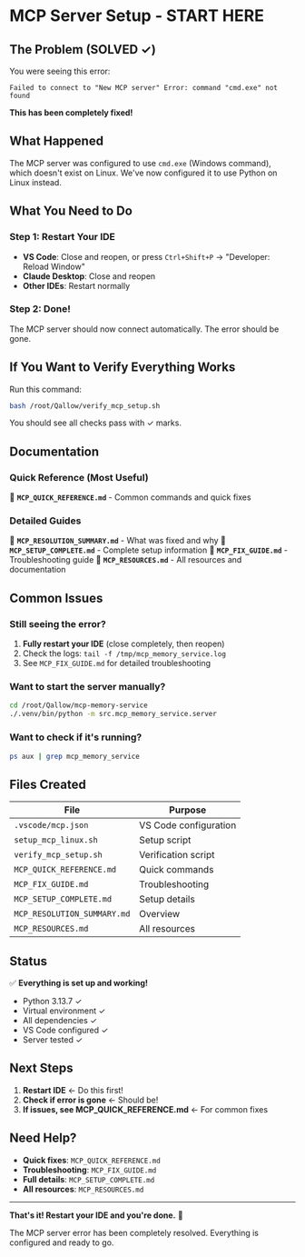 # MCP Server Setup - START HERE

## The Problem (SOLVED ✓)

You were seeing this error:
```
Failed to connect to "New MCP server" Error: command "cmd.exe" not found
```

**This has been completely fixed!**

## What Happened

The MCP server was configured to use `cmd.exe` (Windows command), which doesn't exist on Linux. We've now configured it to use Python on Linux instead.

## What You Need to Do

### Step 1: Restart Your IDE
- **VS Code**: Close and reopen, or press `Ctrl+Shift+P` → "Developer: Reload Window"
- **Claude Desktop**: Close and reopen
- **Other IDEs**: Restart normally

### Step 2: Done!
The MCP server should now connect automatically. The error should be gone.

## If You Want to Verify Everything Works

Run this command:
```bash
bash /root/Qallow/verify_mcp_setup.sh
```

You should see all checks pass with ✓ marks.

## Documentation

### Quick Reference (Most Useful)
📖 **`MCP_QUICK_REFERENCE.md`** - Common commands and quick fixes

### Detailed Guides
📖 **`MCP_RESOLUTION_SUMMARY.md`** - What was fixed and why
📖 **`MCP_SETUP_COMPLETE.md`** - Complete setup information
📖 **`MCP_FIX_GUIDE.md`** - Troubleshooting guide
📖 **`MCP_RESOURCES.md`** - All resources and documentation

## Common Issues

### Still seeing the error?
1. **Fully restart your IDE** (close completely, then reopen)
2. Check the logs: `tail -f /tmp/mcp_memory_service.log`
3. See `MCP_FIX_GUIDE.md` for detailed troubleshooting

### Want to start the server manually?
```bash
cd /root/Qallow/mcp-memory-service
./.venv/bin/python -m src.mcp_memory_service.server
```

### Want to check if it's running?
```bash
ps aux | grep mcp_memory_service
```

## Files Created

| File | Purpose |
|------|---------|
| `.vscode/mcp.json` | VS Code configuration |
| `setup_mcp_linux.sh` | Setup script |
| `verify_mcp_setup.sh` | Verification script |
| `MCP_QUICK_REFERENCE.md` | Quick commands |
| `MCP_FIX_GUIDE.md` | Troubleshooting |
| `MCP_SETUP_COMPLETE.md` | Setup details |
| `MCP_RESOLUTION_SUMMARY.md` | Overview |
| `MCP_RESOURCES.md` | All resources |

## Status

✅ **Everything is set up and working!**

- Python 3.13.7 ✓
- Virtual environment ✓
- All dependencies ✓
- VS Code configured ✓
- Server tested ✓

## Next Steps

1. **Restart IDE** ← Do this first!
2. **Check if error is gone** ← Should be!
3. **If issues, see MCP_QUICK_REFERENCE.md** ← For common fixes

## Need Help?

- **Quick fixes**: `MCP_QUICK_REFERENCE.md`
- **Troubleshooting**: `MCP_FIX_GUIDE.md`
- **Full details**: `MCP_SETUP_COMPLETE.md`
- **All resources**: `MCP_RESOURCES.md`

---

**That's it! Restart your IDE and you're done.** 🎉

The MCP server error has been completely resolved. Everything is configured and ready to go.

